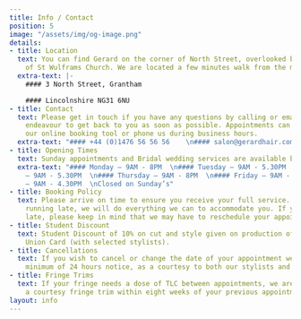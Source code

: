 ```yaml
---
title: Info / Contact
position: 5
image: "/assets/img/og-image.png"
details:
- title: Location
  text: You can find Gerard on the corner of North Street, overlooked by the spire
    of St Wulframs Church. We are located a few minutes walk from the market center.
  extra-text: |-
    #### 3 North Street, Grantham

    #### Lincolnshire NG31 6NU
- title: Contact
  text: Please get in touch if you have any questions by calling or emailing. We will
    endeavour to get back to you as soon as possible. Appointments can be made via
    our online booking tool or phone us during business hours.
  extra-text: "#### +44 (0)1476 56 56 56    \n#### salon@gerardhair.com   "
- title: Opening Times
  text: Sunday appointments and Bridal wedding services are available by request
  extra-text: "#### Monday – 9AM - 8PM  \n#### Tuesday – 9AM - 5.30PM  \n#### Wednesday
    – 9AM - 5.30PM  \n#### Thursday – 9AM - 8PM  \n#### Friday – 9AM - 7PM  \n#### Saturday
    – 9AM - 4.30PM  \nClosed on Sunday’s"
- title: Booking Policy
  text: Please arrive on time to ensure you receive your full service. If you are
    running late, we will do everything we can to accommodate you. If you are excessively
    late, please keep in mind that we may have to reschedule your appointment.
- title: Student Discount
  text: Student Discount of 10% on cut and style given on production of a valid Student
    Union Card (with selected stylists).
- title: Cancellations
  text: If you wish to cancel or change the date of your appointment we require a
    minimum of 24 hours notice, as a courtesy to both our stylists and other clients.
- title: Fringe Trims
  text: If your fringe needs a dose of TLC between appointments, we are happy to offer
    a courtesy fringe trim within eight weeks of your previous appointment.
layout: info
---
```


